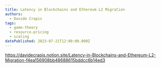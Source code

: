 ```yaml
---
title: Latency in Blockchains and Ethereum L2 Migration
authors:
  - Davide Crapis
tags:
  - game-theory
  - resource-pricing
  - scaling
datePublished: 2023-07-21T12:00:00.000Z
---
```


<https://davidecrapis.notion.site/Latency-in-Blockchains-and-Ethereum-L2-Migration-f4ea156908bb48688615bddcc6b14ed3>
